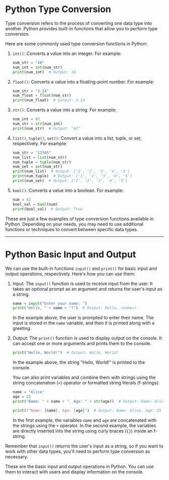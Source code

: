 # Python Type Conversion 

Type conversion refers to the process of converting one data type into another. Python provides built-in functions that allow you to perform type conversion.

Here are some commonly used type conversion functions in Python:

1. `int()`: Converts a value into an integer. For example:
   ```python
   num_str = "10"
   num_int = int(num_str)
   print(num_int)  # Output: 10
   ```

2. `float()`: Converts a value into a floating-point number. For example:
   ```python
   num_str = "3.14"
   num_float = float(num_str)
   print(num_float)  # Output: 3.14
   ```

3. `str()`: Converts a value into a string. For example:
   ```python
   num_int = 42
   num_str = str(num_int)
   print(num_str)  # Output: "42"
   ```

4. `list()`, `tuple()`, `set()`: Convert a value into a list, tuple, or set, respectively. For example:
   ```python
   num_str = "12345"
   num_list = list(num_str)
   num_tuple = tuple(num_str)
   num_set = set(num_str)
   print(num_list)  # Output: ['1', '2', '3', '4', '5']
   print(num_tuple)  # Output: ('1', '2', '3', '4', '5')
   print(num_set)  # Output: {'1', '2', '3', '4', '5'}
   ```

5. `bool()`: Converts a value into a boolean. For example:
   ```python
   num = 42
   bool_val = bool(num)
   print(bool_val)  # Output: True
   ```

These are just a few examples of type conversion functions available in Python. Depending on your needs, you may need to use additional functions or techniques to convert between specific data types.

-------------------------

# Python Basic Input and Output 

We can use the built-in functions `input()` and `print()` for basic input and output operations, respectively. Here's how you can use them:

1. Input:
   The `input()` function is used to receive input from the user. It takes an optional prompt as an argument and returns the user's input as a string.

   ```python
   name = input("Enter your name: ")
   print("Hello, " + name + "!")  # Output: Hello, <name>!
   ```

   In the example above, the user is prompted to enter their name. The input is stored in the `name` variable, and then it is printed along with a greeting.

2. Output:
   The `print()` function is used to display output on the console. It can accept one or more arguments and prints them to the console.

   ```python
   print("Hello, World!")  # Output: Hello, World!
   ```

   In the example above, the string "Hello, World!" is printed to the console.

   You can also print variables and combine them with strings using the string concatenation (`+`) operator or formatted string literals (f-strings):

   ```python
   name = "Alice"
   age = 25
   print("Name: " + name + ", Age: " + str(age))  # Output: Name: Alice, Age: 25

   print(f"Name: {name}, Age: {age}")  # Output: Name: Alice, Age: 25
   ```

   In the first example, the variables `name` and `age` are concatenated with the strings using the `+` operator. In the second example, the variables are directly inserted into the string using curly braces (`{}`) inside an f-string.

Remember that `input()` returns the user's input as a string, so if you want to work with other data types, you'll need to perform type conversion as necessary.

These are the basic input and output operations in Python. You can use them to interact with users and display information on the console.
